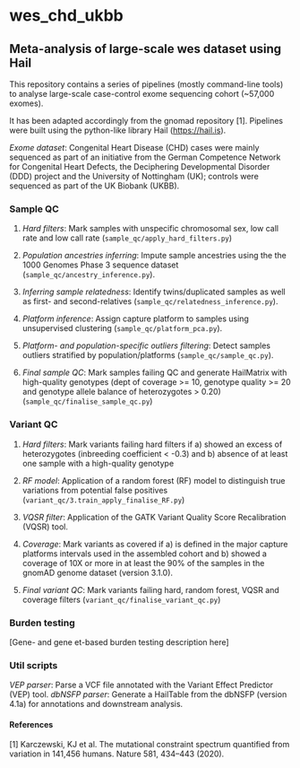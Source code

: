 # wes_chd_ukbb


## Meta-analysis of large-scale wes dataset using Hail

This repository contains a series of pipelines (mostly command-line tools) to analyse large-scale 
case-control exome sequencing cohort (~57,000 exomes).


It has been adapted accordingly from the gnomad repository [1]. Pipelines were built using the python-like library
Hail (https://hail.is).


*Exome dataset*: Congenital Heart Disease (CHD) cases were mainly sequenced as part of an initiative from the German 
Competence Network for Congenital Heart Defects, the Deciphering Developmental Disorder (DDD) project and the 
University of Nottingham (UK); controls were sequenced as part of the UK Biobank (UKBB). 


### Sample QC
1. *Hard filters*: Mark samples with unspecific chromosomal sex, low call rate and low call rate
    (`sample_qc/apply_hard_filters.py`)
    
2. *Population ancestries inferring*: Impute sample ancestries using the the 1000 Genomes Phase 3 sequence dataset 
    (`sample_qc/ancestry_inference.py`).
    
3. *Inferring sample relatedness*: Identify twins/duplicated samples as well as first- and second-relatives 
    (`sample_qc/relatedness_inference.py`).
    
4. *Platform inference*: Assign capture platform to samples using unsupervised clustering 
    (`sample_qc/platform_pca.py`).
    
5. *Platform- and population-specific outliers filtering*: Detect samples outliers stratified by population/platforms 
    (`sample_qc/sample_qc.py`).
    
6. *Final sample QC*: Mark samples failing QC and generate HailMatrix with high-quality genotypes (dept of coverage >= 10, 
    genotype quality >= 20 and genotype allele balance of heterozygotes > 0.20)
    (`sample_qc/finalise_sample_qc.py`)

### Variant QC
1. *Hard filters*: Mark variants failing hard filters if a) showed an excess of heterozygotes
    (inbreeding coefficient < -0.3) and b) absence of at least one sample with a high-quality genotype
                      
2. *RF model*: Application of a random forest (RF) model to distinguish true variations from potential false positives
    (`variant_qc/3.train_apply_finalise_RF.py`)
 
3. *VQSR filter*: Application of the GATK Variant Quality Score Recalibration (VQSR) tool.

4. *Coverage*: Mark variants as covered if a) is defined in the major capture platforms intervals used in the 
               assembled cohort and b) showed a coverage of 10X or more in at least the 90% of the samples in 
               the gnomAD genome dataset (version 3.1.0).
               
5. *Final variant QC*: Mark variants failing hard, random forest, VQSR and coverage filters
    (`variant_qc/finalise_variant_qc.py`)                

               
### Burden testing
[Gene- and gene et-based burden testing description here]


### Util scripts
*VEP parser*: Parse a VCF file annotated with the Variant Effect Predictor (VEP) tool.
*dbNSFP parser*: Generate a HailTable from the dbNSFP (version 4.1a) for annotations and downstream analysis.


#### References
[1] Karczewski, KJ et al. The mutational constraint spectrum quantified from variation in 141,456 humans.
    Nature 581, 434–443 (2020).
         


